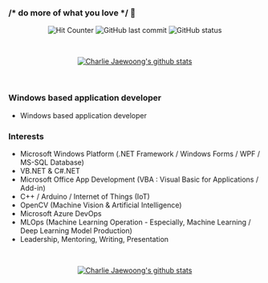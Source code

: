 ### /* do more of what you love */ 👋
<div align="center">
<img alt="Hit Counter" src="https://hits.seeyoufarm.com/api/count/incr/badge.svg?url=https%3A%2F%2Fgithub.com%2Fhappybono%2Fhit-counter">
<img alt="GitHub last commit" src="https://img.shields.io/github/last-commit/happybono/happybono">
<img alt="GitHub status" src="https://img.shields.io/badge/job%20status-offers%20welcome-brightgreen">
</div>


<!--
**happybono/happybono** is a ✨ _special_ ✨ repository because its `README.md` (this file) appears on your GitHub profile.

Here are some ideas to get you started:

- 🔭 I’m currently working on ...
- 🌱 I’m currently learning ...
- 👯 I’m looking to collaborate on ...
- 🤔 I’m looking for help with ...
- 💬 Ask me about ...
- 📫 How to reach me: ...
- 😄 Pronouns: ...
- ⚡ Fun fact: ...
-->

<br><div align=center> 
[![Charlie Jaewoong's github stats](https://github-readme-stats.vercel.app/api?username=happybono)](https://github.com/happybono)
</div><br>

### Windows based application developer
-  Windows based application developer

### Interests
- Microsoft Windows Platform (.NET Framework / Windows Forms / WPF / MS-SQL Database)
- VB.NET & C#.NET
- Microsoft Office App Development (VBA : Visual Basic for Applications / Add-in)
- C++ / Arduino / Internet of Things (IoT)
- OpenCV (Machine Vision & Artificial Intelligence)
- Microsoft Azure DevOps
- MLOps (Machine Learning Operation - Especially, Machine Learning / Deep Learning Model Production)
- Leadership, Mentoring, Writing, Presentation

<br><div align=center> 
[![Charlie Jaewoong's github stats](https://github-readme-stats.vercel.app/api/top-langs/?username=happybono&layout=compact)](https://github.com/happybono)</div>


